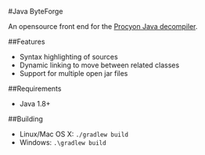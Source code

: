 #Java ByteForge

An opensource front end for the [Procyon Java decompiler](https://bitbucket.org/mstrobel/procyon/overview).

##Features
* Syntax highlighting of sources
* Dynamic linking to move between related classes
* Support for multiple open jar files

##Requirements
* Java 1.8+

##Building

 - Linux/Mac OS X: `./gradlew build`
 - Windows: `.\gradlew build`
